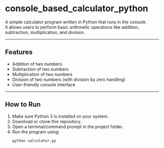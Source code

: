 # console_based_calculator_python

A simple calculator program written in Python that runs in the console.  
It allows users to perform basic arithmetic operations like addition, subtraction, multiplication, and division.

---

## Features
- Addition of two numbers
- Subtraction of two numbers
- Multiplication of two numbers
- Division of two numbers (with division by zero handling)
- User-friendly console interface

---

## How to Run
1. Make sure Python 3 is installed on your system.
2. Download or clone this repository.
3. Open a terminal/command prompt in the project folder.
4. Run the program using:
   ```bash
   python calculator.py
